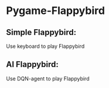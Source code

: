 # Pygame-Flappybird

Simple Flappybird:
------
Use keyboard to play Flappybird  

AI Flappybird:
------
Use DQN-agent to play Flappybird  
